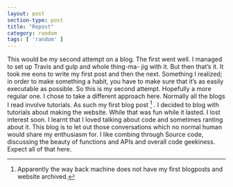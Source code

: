 ```yaml
---
layout: post
section-type: post
title: "Repost"
category: random
tags: [ 'random' ]
---
```


This would be my second attempt on a blog. The first went well. I managed to set up Travis and gulp and whole thing-ma- jig with it. But then that’s it. It took me eons to write my first post and then the next. Something I realized; in order to make something a habit, you have to make sure that it’s as easily executable as possible. So this is my second attempt. Hopefully a more regular one. I chose to take a different approach here. Normally all the blogs I read involve tutorials. As such my first blog post [^1] . I decided to blog with tutorials about making the website. While that was fun while it lasted. I lost interest soon. I learnt that I loved talking about code and sometimes ranting about it. This blog is to let out those conversations which no normal human would share my enthusiasm for. I like combing through Source code, discussing the beauty of functions and APIs and overall code geekiness. Expect all of that here.

[^1]:Apparently the way back machine does not have my first blogposts and website archived.
